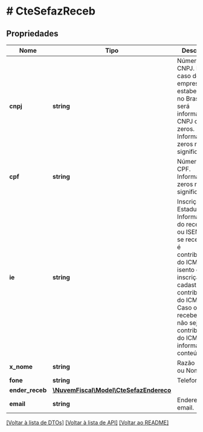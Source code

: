 # # CteSefazReceb

## Propriedades

Nome | Tipo | Descrição | Comentários
------------ | ------------- | ------------- | -------------
**cnpj** | **string** | Número do CNPJ.  Em caso de empresa não estabelecida no Brasil, será informado o CNPJ com zeros.              Informar os zeros não significativos. | [optional]
**cpf** | **string** | Número do CPF.  Informar os zeros não significativos. | [optional]
**ie** | **string** | Inscrição Estadual.  Informar a IE do recebedor ou ISENTO se recebedor é contribuinte do ICMS isento de inscrição no cadastro de contribuintes do ICMS. Caso o recebedor não seja contribuinte do ICMS não informar o conteúdo. | [optional]
**x_nome** | **string** | Razão Social ou Nome. |
**fone** | **string** | Telefone. | [optional]
**ender_receb** | [**\NuvemFiscal\Model\CteSefazEndereco**](CteSefazEndereco.md) |  |
**email** | **string** | Endereço de email. | [optional]

[[Voltar à lista de DTOs]](../../README.md#models) [[Voltar à lista de API]](../../README.md#endpoints) [[Voltar ao README]](../../README.md)
